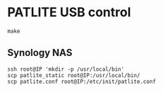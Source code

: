 PATLITE USB control
===================

```shell
make
```

Synology NAS
------------

```shell
ssh root@IP 'mkdir -p /usr/local/bin'
scp patlite_static root@IP:/usr/local/bin/
scp patlite.conf root@IP:/etc/init/patlite.conf
```
